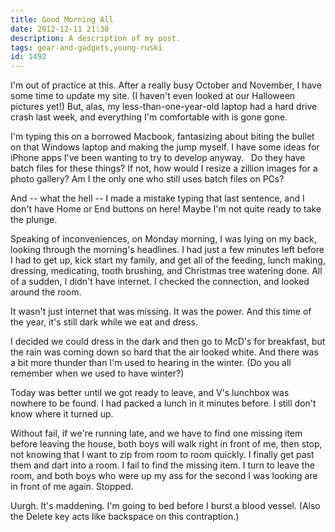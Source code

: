 ```yaml
---
title: Good Morning All
date: 2012-12-11 21:38
description: A description of my post.
tags: gear-and-gadgets,young-ruski
id: 1492
---
```

I'm out of practice at this.  After a really busy October and November, I have some time to update my site.  (I haven't even looked at our Halloween pictures yet!)  But, alas, my less-than-one-year-old laptop had a hard drive crash last week, and everything I'm comfortable with is gone gone.

I'm typing this on a borrowed Macbook, fantasizing about biting the bullet on that Windows laptop and making the jump myself.  I have some ideas for iPhone apps I've been wanting to try to develop anyway.
<span class="spanEndPreview">&nbsp;</span>
Do they have batch files for these things?  If not, how would I resize a zillion images for a photo gallery?  Am I the only one who still uses batch files on PCs?

And -- what the hell -- I made a mistake typing that last sentence, and I don't have Home or End buttons on here!  Maybe I'm not quite ready to take the plunge.

Speaking of inconveniences, on Monday morning, I was lying on my back, looking through the morning's headlines.  I had just a few minutes left before I had to get up, kick start my family, and get all of the feeding, lunch making, dressing, medicating, tooth brushing, and Christmas tree watering done.  All of a sudden, I didn't have internet.  I checked the connection, and looked around the room.  

It wasn't just internet that was missing.  It was the power.  And this time of the year, it's still dark while we eat and dress.

I decided we could dress in the dark and then go to McD's for breakfast, but the rain was coming down so hard that the air looked white.  And there was a bit more thunder than I'm used to hearing in the winter.  (Do you all remember when we used to have winter?) 

Today was better until we got ready to leave, and V's lunchbox was nowhere to be found.  I had packed a lunch in it minutes before.  I still don't know where it turned up.

Without fail, if we're running late, and we have to find one missing item before leaving the house, both boys will walk right in front of me, then stop, not knowing that I want to zip from room to room quickly.  I finally get past them and dart into a room.  I fail to find the missing item.  I turn to leave the room, and both boys who were up my ass for the second I was looking are in front of me again.  Stopped.

Uurgh.  It's maddening.  I'm going to bed before I burst a blood vessel.  (Also the Delete key acts like backspace on this contraption.)

